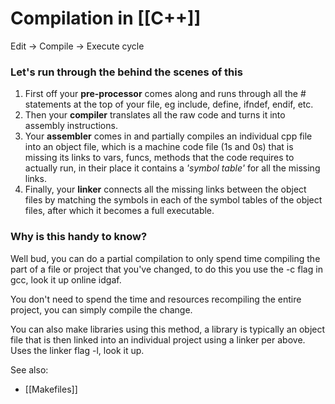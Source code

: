 # Compilation in [[C++]]

Edit -> Compile -> Execute cycle

### Let's run through the behind the scenes of this

1. First off your **pre-processor** comes along and runs through all the # statements at the top of your file, eg include, define, ifndef, endif, etc.
2. Then your **compiler** translates all the raw code and turns it into assembly instructions.
3. Your **assembler** comes in and partially compiles an individual cpp file into an object file, which is a machine code file (1s and 0s) that is missing its links to vars, funcs, methods that the code requires to actually run, in their place it contains a *'symbol table'* for all the missing links.
4. Finally, your **linker** connects all the missing links between the object files by matching the symbols in each of the symbol tables of the object files, after which it becomes a full executable.

### Why is this handy to know?

Well bud, you can do a partial compilation to only spend time compiling the part of a file or project that you've changed, to do this you use the -c flag in gcc, look it up online idgaf. 

You don't need to spend the time and resources recompiling the entire project, you can simply compile the change.

You can also make libraries using this method, a library is typically an object file that is then linked into an individual project using a linker per above.  Uses the linker flag -l, look it up.


See also:
- [[Makefiles]]

